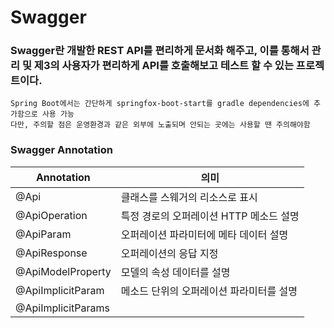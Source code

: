 # Swagger

### Swagger란 개발한 REST API를 편리하게 문서화 해주고, 이를 통해서 관리 및 제3의 사용자가 편리하게 API를 호출해보고 테스트 할 수 있는 프로젝트이다.
```
Spring Boot에서는 간단하게 springfox-boot-start를 gradle dependencies에 추가함으로 사용 가능   
다만, 주의할 점은 운영환경과 같은 외부에 노출되며 안되는 곳에는 사용할 땐 주의해야함
```

### Swagger Annotation
|Annotation|의미|
|----------|--|
|@Api|클래스를 스웨거의 리소스로 표시|
|@ApiOperation|특정 경로의 오퍼레이션 HTTP 메소드 설명|
|@ApiParam|오퍼레이션 파라미터에 메타 데이터 설명|
|@ApiResponse|오퍼레이션의 응답 지정|
|@ApiModelProperty|모델의 속성 데이터를 설명|
|@ApiImplicitParam|메소드 단위의 오퍼레이션 파라미터를 설명|
|@ApiImplicitParams||
